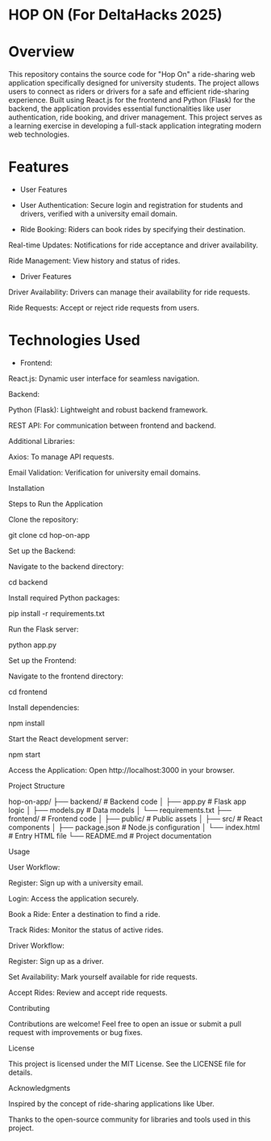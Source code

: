# HOP ON (For DeltaHacks 2025)
# Overview 
This repository contains the source code for "Hop On" a ride-sharing web application specifically designed for university students. The project allows users to connect as riders or drivers for a safe and efficient ride-sharing experience. Built using React.js for the frontend and Python (Flask) for the backend, the application provides essential functionalities like user authentication, ride booking, and driver management. This project serves as a learning exercise in developing a full-stack application integrating modern web technologies.

# Features

* User Features

- User Authentication: Secure login and registration for students and drivers, verified with a university email domain.

- Ride Booking: Riders can book rides by specifying their destination.

Real-time Updates: Notifications for ride acceptance and driver availability.

Ride Management: View history and status of rides.

* Driver Features

Driver Availability: Drivers can manage their availability for ride requests.

Ride Requests: Accept or reject ride requests from users.

# Technologies Used

* Frontend:

React.js: Dynamic user interface for seamless navigation.

Backend:

Python (Flask): Lightweight and robust backend framework.

REST API: For communication between frontend and backend.

Additional Libraries:

Axios: To manage API requests.

Email Validation: Verification for university email domains.

Installation

Steps to Run the Application

Clone the repository:

git clone <repository-url>
cd hop-on-app

Set up the Backend:

Navigate to the backend directory:

cd backend

Install required Python packages:

pip install -r requirements.txt

Run the Flask server:

python app.py

Set up the Frontend:

Navigate to the frontend directory:

cd frontend

Install dependencies:

npm install

Start the React development server:

npm start

Access the Application:
Open http://localhost:3000 in your browser.

Project Structure

hop-on-app/
├── backend/            # Backend code
│   ├── app.py          # Flask app logic
│   ├── models.py       # Data models
│   └── requirements.txt
├── frontend/           # Frontend code
│   ├── public/         # Public assets
│   ├── src/            # React components
│   ├── package.json    # Node.js configuration
│   └── index.html      # Entry HTML file
└── README.md           # Project documentation

Usage

User Workflow:

Register: Sign up with a university email.

Login: Access the application securely.

Book a Ride: Enter a destination to find a ride.

Track Rides: Monitor the status of active rides.

Driver Workflow:

Register: Sign up as a driver.

Set Availability: Mark yourself available for ride requests.

Accept Rides: Review and accept ride requests.

Contributing

Contributions are welcome! Feel free to open an issue or submit a pull request with improvements or bug fixes.

License

This project is licensed under the MIT License. See the LICENSE file for details.

Acknowledgments

Inspired by the concept of ride-sharing applications like Uber.

Thanks to the open-source community for libraries and tools used in this project.

